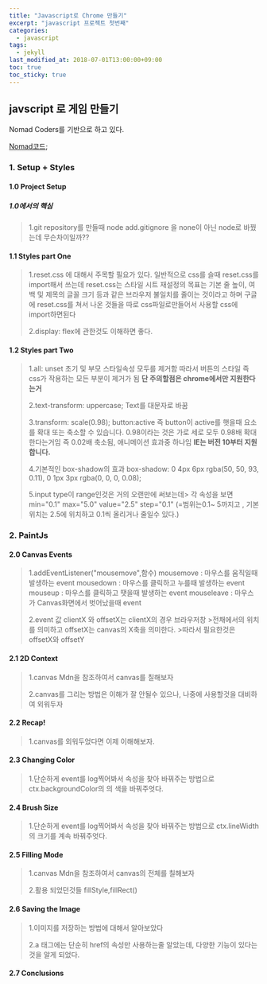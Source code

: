 ```yaml
---
title: "Javascript로 Chrome 만들기"
excerpt: "javascript 프로젝트 첫번째"
categories:
  - javascript
tags:
  - jekyll
last_modified_at: 2018-07-01T13:00:00+09:00
toc: true
toc_sticky: true
---
```


## javscript 로 게임 만들기

Nomad Coders를 기반으로 하고 있다.

[Nomad코드](https://academy.nomadcoders.co/courses/542034/lectures/9842675);

### 1. Setup + Styles

#### 1.0 Project Setup

##### 1.0에서의 핵심

> 1.git repository를 만들때 node add.gitignore 을 none이 아닌 node로 바꿨는데 무슨차이일까??

#### 1.1 Styles part One

> 1.reset.css 에 대해서 주목할 필요가 있다. 일반적으로 css를 슬때 reset.css를 import해서 쓰는데
> reset.css는 스타일 시트 재설정의 목표는 기본 줄 높이, 여백 및 제목의 글꼴 크기 등과 같은 브라우저 불일치를 줄이는 것이라고 하며
> 구글에 reset.css를 쳐서 나온 것들을 따로 css파일로만들어서 사용할 css에 import하면된다
>
> 2.display: flex에 관한것도 이해하면 좋다.

#### 1.2 Styles part Two

> 1.all: unset
> 초기 및 부모 스타일속성 모두를 제거함
> 따라서 버튼의 스타일 즉 css가 작용하는 모든 부분이 제거가 됨 **단 주의할점은 chrome에서만 지원한다는거**
>
> 2.text-transform: uppercase;
> Text를 대문자로 바꿈
>
> 3.transform: scale(0.98);
> button:active 즉 button이 active를 햇을때
> 요소를 확대 또는 축소할 수 있습니다. 0.98이라는 것은 가로 세로 모두 0.98배 확대한다는거임 즉 0.02배 축소됨, 애니메이션 효과중 하나임 **IE는 버전 10부터 지원합니다.**
>
> 4.기본적인 box-shadow의 효과 box-shadow: 0 4px 6px rgba(50, 50, 93, 0.11), 0 1px 3px rgba(0, 0, 0, 0.08);
>
> 5.input type이 range인것은 거의 오랜만에 써보는데> 각 속성을 보면
> min="0.1" max="5.0" value="2.5" step="0.1" (=범위는0.1~ 5까지고 , 기본위치는 2.5에 위치하고 0.1씩 올리거나 줄일수 있다.)

### 2. PaintJs

#### 2.0 Canvas Events

> 1.addEventListener("mousemove",함수)
> mousemove : 마우스를 움직일때 발생하는 event
> mousedown : 마우스를 클릭하고 누를때 발생하는 event
> mouseup : 마우스를 클릭하고 땟을때 발생하는 event
> mouseleave : 마우스가 Canvas화면에서 벗어났을때 event
>
> 2.event 값 clientX 와 offsetX는 clientX의 경우 브라우저창 >전채에서의 위치를 의미하고 offsetX는 canvas의 X축을 의미한다. >따라서 필요한것은 offsetX와 offsetY

#### 2.1 2D Context

> 1.canvas Mdn을 참조하여서 canvas를 칠해보자
>
> 2.canvas를 그리는 방법은 이해가 잘 안될수 있으나, 나중에 사용할것을 대비하여 외워두자

#### 2.2 Recap!

> 1.canvas를 외워두었다면 이제 이해해보자.

#### 2.3 Changing Color

> 1.단순하게 event를 log찍어봐서 속성을 찾아 바꿔주는 방법으로 ctx.backgroundColor의 의 색을 바꿔주엇다.

#### 2.4 Brush Size

> 1.단순하게 event를 log찍어봐서 속성을 찾아 바꿔주는 방법으로 ctx.lineWidth의 크기를 계속 바꿔주엇다.

#### 2.5 Filling Mode

> 1.canvas Mdn을 참조하여서 canvas의 전체를 칠해보자
>
> 2.활용 되었던것들 fillStyle,fillRect()

#### 2.6 Saving the Image

> 1.이미지를 저장하는 방법에 대해서 알아보았다
>
> 2.a 태그에는 단순히 href의 속성만 사용하는줄 알았는데, 다양한 기능이 있다는것을 알게 되었다.

#### 2.7 Conclusions
